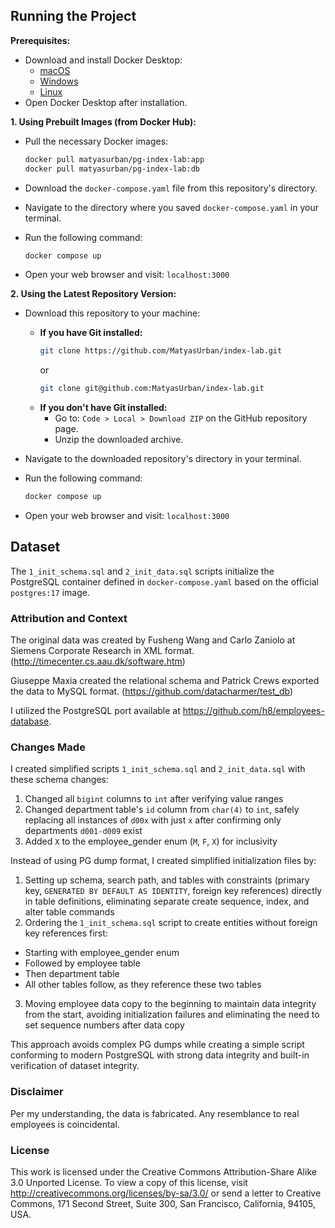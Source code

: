 ## Running the Project

**Prerequisites:**

- Download and install Docker Desktop:
  - [macOS](https://docs.docker.com/desktop/setup/install/mac-install/)
  - [Windows](https://docs.docker.com/desktop/setup/install/windows-install/)
  - [Linux](https://docs.docker.com/desktop/setup/install/linux/)
- Open Docker Desktop after installation.

**1. Using Prebuilt Images (from Docker Hub):**

- Pull the necessary Docker images:

  ```bash
  docker pull matyasurban/pg-index-lab:app
  docker pull matyasurban/pg-index-lab:db
  ```

- Download the `docker-compose.yaml` file from this repository's directory.
- Navigate to the directory where you saved `docker-compose.yaml` in your terminal.
- Run the following command:

  ```bash
  docker compose up
  ```

- Open your web browser and visit: `localhost:3000`

**2. Using the Latest Repository Version:**

- Download this repository to your machine:
  - **If you have Git installed:**
    ```bash
    git clone https://github.com/MatyasUrban/index-lab.git
    ```
    or
    ```bash
    git clone git@github.com:MatyasUrban/index-lab.git
    ```
  - **If you don't have Git installed:**
    - Go to: `Code > Local > Download ZIP` on the GitHub repository page.
    - Unzip the downloaded archive.
- Navigate to the downloaded repository's directory in your terminal.
- Run the following command:

  ```bash
  docker compose up
  ```

- Open your web browser and visit: `localhost:3000`

## Dataset

The `1_init_schema.sql` and `2_init_data.sql` scripts initialize the PostgreSQL container defined in `docker-compose.yaml` based on the official `postgres:17` image.

### Attribution and Context

The original data was created by Fusheng Wang and Carlo Zaniolo at Siemens Corporate Research in XML format. (http://timecenter.cs.aau.dk/software.htm)

Giuseppe Maxia created the relational schema and Patrick Crews exported the data to MySQL format. (https://github.com/datacharmer/test_db)

I utilized the PostgreSQL port available at https://github.com/h8/employees-database.

### Changes Made

I created simplified scripts `1_init_schema.sql` and `2_init_data.sql` with these schema changes:

1. Changed all `bigint` columns to `int` after verifying value ranges
2. Changed department table's `id` column from `char(4)` to `int`, safely replacing all instances of `d00x` with just `x` after confirming only departments `d001-d009` exist
3. Added `X` to the employee_gender enum (`M`, `F`, `X`) for inclusivity

Instead of using PG dump format, I created simplified initialization files by:

1. Setting up schema, search path, and tables with constraints (primary key, `GENERATED BY DEFAULT AS IDENTITY`, foreign key references) directly in table definitions, eliminating separate create sequence, index, and alter table commands
2. Ordering the `1_init_schema.sql` script to create entities without foreign key references first:

- Starting with employee_gender enum
- Followed by employee table
- Then department table
- All other tables follow, as they reference these two tables

3. Moving employee data copy to the beginning to maintain data integrity from the start, avoiding initialization failures and eliminating the need to set sequence numbers after data copy

This approach avoids complex PG dumps while creating a simple script conforming to modern PostgreSQL with strong data integrity and built-in verification of dataset integrity.

### Disclaimer

Per my understanding, the data is fabricated. Any resemblance to real employees is coincidental.

### License

This work is licensed under the Creative Commons Attribution-Share Alike 3.0 Unported License. To view a copy of this license, visit http://creativecommons.org/licenses/by-sa/3.0/ or send a letter to Creative Commons, 171 Second Street, Suite 300, San Francisco, California, 94105, USA.
